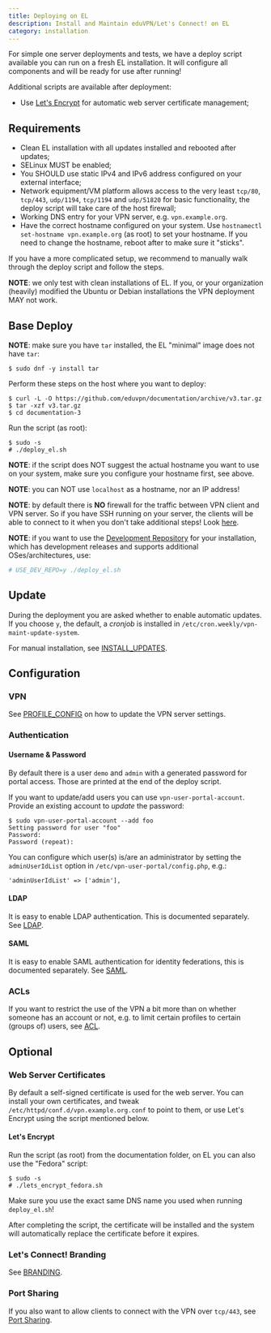 ```yaml
---
title: Deploying on EL
description: Install and Maintain eduVPN/Let's Connect! on EL
category: installation
---
```


For simple one server deployments and tests, we have a deploy script available 
you can run on a fresh EL installation. It will configure all components 
and will be ready for use after running!

Additional scripts are available after deployment:

* Use [Let's Encrypt](https://letsencrypt.org/) for automatic web server 
  certificate management;

## Requirements

* Clean EL installation with all updates installed and rebooted after 
  updates;
* SELinux MUST be enabled;
* You SHOULD use static IPv4 and IPv6 address configured on your external 
  interface;
* Network equipment/VM platform allows access to the very least `tcp/80`, 
  `tcp/443`, `udp/1194`, `tcp/1194` and `udp/51820` for basic functionality, 
  the deploy script will take care of the host firewall;
* Working DNS entry for your VPN server, e.g. `vpn.example.org`.
* Have the correct hostname configured on your system. Use 
  `hostnamectl set-hostname vpn.example.org` (as root) to set your hostname. If 
  you need to change the hostname, reboot after to make sure it "sticks".

If you have a more complicated setup, we recommend to manually walk through 
the deploy script and follow the steps.

**NOTE**: we only test with clean installations of EL. If you, or your 
organization (heavily) modified the Ubuntu or Debian installations the VPN 
deployment MAY not work.

## Base Deploy

**NOTE**: make sure you have `tar` installed, the EL "minimal" image does
not have `tar`:

    $ sudo dnf -y install tar

Perform these steps on the host where you want to deploy:

    $ curl -L -O https://github.com/eduvpn/documentation/archive/v3.tar.gz
    $ tar -xzf v3.tar.gz
    $ cd documentation-3

Run the script (as root):

    $ sudo -s
    # ./deploy_el.sh

**NOTE**: if the script does NOT suggest the actual hostname you want to use 
on your system, make sure you configure your hostname first, see above.

**NOTE**: you can NOT use `localhost` as a hostname, nor an IP address!

**NOTE**: by default there is **NO** firewall for the traffic between VPN 
client and VPN server. So if you have SSH running on your server, the clients
will be able to connect to it when you don't take additional steps! Look 
[here](FIREWALL.md).

**NOTE**: if you want to use the [Development Repository](DEVELOPMENT_REPO.md) 
for your installation, which has development releases and supports additional 
OSes/architectures, use:

```bash
# USE_DEV_REPO=y ./deploy_el.sh
```

## Update

During the deployment you are asked whether to enable automatic updates. If you
choose `y`, the default, a _cronjob_ is installed in 
`/etc/cron.weekly/vpn-maint-update-system`.

For manual installation, see [INSTALL_UPDATES](INSTALL_UPDATES.md).

## Configuration

### VPN

See [PROFILE_CONFIG](PROFILE_CONFIG.md) on how to update the VPN server 
settings.

### Authentication 

#### Username & Password

By default there is a user `demo` and `admin` with a generated password for 
portal access. Those are printed at the end of the deploy script.

If you want to update/add users you can use `vpn-user-portal-account`. 
Provide an existing account to _update_ the password:

    $ sudo vpn-user-portal-account --add foo
    Setting password for user "foo"
    Password: 
    Password (repeat): 

You can configure which user(s) is/are an administrator by setting the 
`adminUserIdList` option in `/etc/vpn-user-portal/config.php`, e.g.:

    'adminUserIdList' => ['admin'],

#### LDAP

It is easy to enable LDAP authentication. This is documented separately. See
[LDAP](LDAP.md).

#### SAML

It is easy to enable SAML authentication for identity federations, this is 
documented separately. See [SAML](SAML.md).

### ACLs

If you want to restrict the use of the VPN a bit more than on whether someone
has an account or not, e.g. to limit certain profiles to certain (groups of)
users, see [ACL](ACL.md).

## Optional

### Web Server Certificates

By default a self-signed certificate is used for the web server. You can 
install your own certificates, and tweak 
`/etc/httpd/conf.d/vpn.example.org.conf` to point to them, or use Let's Encrypt 
using the script mentioned below.

#### Let's Encrypt

Run the script (as root) from the documentation folder, on EL you can also use
the "Fedora" script:

    $ sudo -s
    # ./lets_encrypt_fedora.sh

Make sure you use the exact same DNS name you used when running 
`deploy_el.sh`! 

After completing the script, the certificate will be installed and the system 
will automatically replace the certificate before it expires.

### Let's Connect! Branding

See [BRANDING](BRANDING.md).

### Port Sharing

If you also want to allow clients to connect with the VPN over `tcp/443`, see 
[Port Sharing](PORT_SHARING.md).

